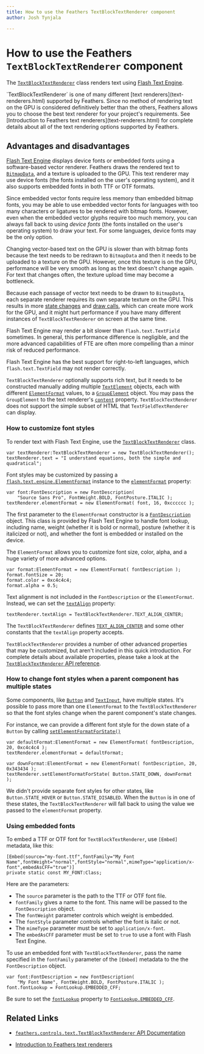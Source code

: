 ```yaml
---
title: How to use the Feathers TextBlockTextRenderer component  
author: Josh Tynjala

---
```

# How to use the Feathers `TextBlockTextRenderer` component

The [`TextBlockTextRenderer`](../api-reference/feathers/controls/text/TextBlockTextRenderer.html) class renders text using [Flash Text Engine](http://help.adobe.com/en_US/as3/dev/WS9dd7ed846a005b294b857bfa122bd808ea6-8000.html).

<aside class="info">`TextBlockTextRenderer` is one of many different [text renderers](text-renderers.html) supported by Feathers. Since no method of rendering text on the GPU is considered definitively better than the others, Feathers allows you to choose the best text renderer for your project's requirements. See [Introduction to Feathers text renderers](text-renderers.html) for complete details about all of the text rendering options supported by Feathers.</aside>

## Advantages and disadvantages

[Flash Text Engine](http://help.adobe.com/en_US/as3/dev/WS9dd7ed846a005b294b857bfa122bd808ea6-8000.html) displays device fonts or embedded fonts using a software-based vector renderer. Feathers draws the rendered text to [`BitmapData`](http://help.adobe.com/en_US/FlashPlatform/reference/actionscript/3/flash/display/BitmapData.html), and a texture is uploaded to the GPU. This text renderer may use device fonts (the fonts installed on the user's operating system), and it also supports embedded fonts in both TTF or OTF formats.

Since embedded vector fonts require less memory than embedded bitmap fonts, you may be able to use embedded vector fonts for languages with too many characters or ligatures to be rendered with bitmap fonts. However, even when the embedded vector glyphs require too much memory, you can always fall back to using *device fonts* (the fonts installed on the user's operating system) to draw your text. For some languages, device fonts may be the only option.

Changing vector-based text on the GPU is slower than with bitmap fonts because the text needs to be redrawn to `BitmapData` and then it needs to be uploaded to a texture on the GPU. However, once this texture is on the GPU, performance will be very smooth as long as the text doesn't change again. For text that changes often, the texture upload time may become a bottleneck.

Because each passage of vector text needs to be drawn to `BitmapData`, each separate renderer requires its own separate texture on the GPU. This results in more [state changes](http://wiki.starling-framework.org/manual/performance_optimization#minimize_state_changes) and [draw calls](faq/draw-calls.html), which can create more work for the GPU, and it might hurt performance if you have many different instances of `TextBlockTextRenderer` on screen at the same time.

Flash Text Engine may render a bit slower than `flash.text.TextField` sometimes. In general, this performance difference is negligible, and the more advanced capabilities of FTE are often more compelling than a minor risk of reduced performance.

Flash Text Engine has the best support for right-to-left languages, which `flash.text.TextField` may not render correctly.

`TextBlockTextRenderer` optionally supports rich text, but it needs to be constructed manually adding multiple [`TextElement`](http://help.adobe.com/en_US/FlashPlatform/reference/actionscript/3/flash/text/engine/TextElement.html) objects, each with different [`ElementFormat`](http://help.adobe.com/en_US/FlashPlatform/reference/actionscript/3/flash/text/engine/ElementFormat.html) values, to a [`GroupElement`](http://help.adobe.com/en_US/FlashPlatform/reference/actionscript/3/flash/text/engine/GroupElement.html) object. You may pass the `GroupElement` to the text renderer's [`content`](../api-reference/feathers/controls/text/TextBlockTextRenderer.html#content) property. `TextBlockTextRenderer` does not support the simple subset of HTML that `TextFieldTextRenderer` can display.

### How to customize font styles

To render text with Flash Text Engine, use the [`TextBlockTextRenderer`](../api-reference/feathers/controls/text/TextBlockTextRenderer.html) class.

``` code
var textRenderer:TextBlockTextRenderer = new TextBlockTextRenderer();
textRenderer.text = "I understand equations, both the simple and quadratical";
```

Font styles may be customized by passing a [`flash.text.engine.ElementFormat`](http://help.adobe.com/en_US/FlashPlatform/reference/actionscript/3/flash/text/engine/ElementFormat.html) instance to the [`elementFormat`](../api-reference/feathers/controls/text/TextBlockTextRenderer.html) property:

``` code
var font:FontDescription = new FontDescription(
	"Source Sans Pro", FontWeight.BOLD, FontPosture.ITALIC );
textRenderer.elementFormat = new ElementFormat( font, 16, 0xcccccc );
```

The first parameter to the `ElementFormat` constructor is a [`FontDescription`](http://help.adobe.com/en_US/FlashPlatform/reference/actionscript/3/flash/text/engine/FontDescription.html) object. This class is provided by Flash Text Engine to handle font lookup, including name, weight (whether it is bold or normal), posture (whether it is italicized or not), and whether the font is embedded or installed on the device.

The `ElementFormat` allows you to customize font size, color, alpha, and a huge variety of more advanced options.

``` code
var format:ElementFormat = new ElementFormat( fontDescription );
format.fontSize = 20;
format.color = 0xc4c4c4;
format.alpha = 0.5;
```

Text alignment is not included in the `FontDescription` or the `ElementFormat`. Instead, we can set the [`textAlign`](../api-reference/feathers/controls/text/TextBlockTextRenderer.html#textAlign) property:

``` code
textRenderer.textAlign = TextBlockTextRenderer.TEXT_ALIGN_CENTER;
```

The `TextBlockTextRenderer` defines [`TEXT_ALIGN_CENTER`](../api-reference/feathers/controls/text/TextBlockTextRenderer.html#TEXT_ALIGN_CENTER) and some other constants that the `textAlign` property accepts.

`TextBlockTextRenderer` provides a number of other advanced properties that may be customized, but aren't included in this quick introduction. For complete details about available properties, please take a look at the [`TextBlockTextRenderer` API reference](../api-reference/feathers/controls/text/TextBlockTextRenderer.html).

### How to change font styles when a parent component has multiple states

Some components, like [`Button`](button.html) and [`TextInput`](text-input.html), have multiple states. It's possible to pass more than one `ElementFormat` to the `TextBlockTextRenderer` so that the font styles change when the parent component's state changes.

For instance, we can provide a different font style for the down state of a `Button` by calling [`setElementFormatForState()`](../api-reference/feathers/controls/text/TextBlockTextRenderer.html#setElementFormatForState())

```code
var defaultFormat:ElementFormat = new ElementFormat( fontDescription, 20, 0xc4c4c4 );
textRenderer.elementFormat = defaultFormat;

var downFormat:ElementFormat = new ElementFormat( fontDescription, 20, 0x343434 );
textRenderer.setElementFormatForState( Button.STATE_DOWN, downFormat );
```

We didn't provide separate font styles for other states, like `Button.STATE_HOVER` or `Button.STATE_DISABLED`. When the `Button` is in one of these states, the `TextBlockTextRenderer` will fall back to using the value we passed to the `elementFormat` property.

### Using embedded fonts

To embed a TTF or OTF font for `TextBlockTextRenderer`, use `[Embed]` metadata, like this:

``` code
[Embed(source="my-font.ttf",fontFamily="My Font Name",fontWeight="normal",fontStyle="normal",mimeType="application/x-font",embedAsCFF="true")]
private static const MY_FONT:Class;
```

Here are the parameters:

-   The `source` parameter is the path to the TTF or OTF font file.
-   `fontFamily` gives a name to the font. This name will be passed to the `FontDescription` object.
-   The `fontWeight` parameter controls which weight is embedded.
-   The `fontStyle` parameter controls whether the font is italic or not.
-   The `mimeType` parameter must be set to `application/x-font`.
-   The `embedAsCFF` parameter must be set to `true` to use a font with Flash Text Engine.

To use an embedded font with `TextBlockTextRenderer`, pass the name specified in the `fontFamily` parameter of the `[Embed]` metadata to the the `FontDescription` object.

``` code
var font:FontDescription = new FontDescription(
	"My Font Name", FontWeight.BOLD, FontPosture.ITALIC );
font.fontLookup = FontLookup.EMBEDDED_CFF;
```

Be sure to set the [`fontLookup`](http://help.adobe.com/en_US/FlashPlatform/reference/actionscript/3/flash/text/engine/FontDescription.html#fontLookup) property to [`FontLookup.EMBEDDED_CFF`](http://help.adobe.com/en_US/FlashPlatform/reference/actionscript/3/flash/text/engine/FontLookup.html#EMBEDDED_CFF).

## Related Links

-   [`feathers.controls.text.TextBlockTextRenderer` API Documentation](../api-reference/feathers/controls/text/TextBlockTextRenderer.html)

-   [Introduction to Feathers text renderers](text-renderers.html)